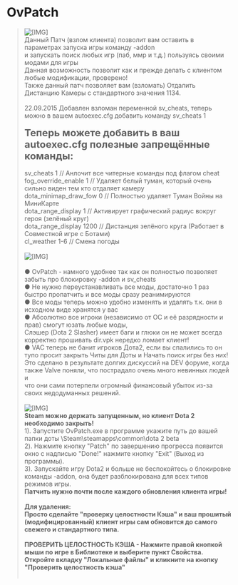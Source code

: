 # OvPatch
<blockquote class="messageText SelectQuoteContainer ugc baseHtml">
					<img src="http://jet-shark.ucoz.ru/images_posts_2/vzlom-override_vpk.jpg" class="bbCodeImage LbImage" alt="[&#8203;IMG]" data-url="http://jet-shark.ucoz.ru/images_posts_2/vzlom-override_vpk.jpg" style=""> <br>
Данный Патч (взлом клиента) позволит вам оставить в параметрах запуска игры команду -addon <br>
и запускать поиск любых игр (паб, ммр и т.д.) пользуясь своими модами для игры <br>
Данная возможность позволит как и прежде делать с клиентом любые модификации, проверено! <br>
Также данный патч позволяет вам (взломать) Отдалить Дистанцию Камеры с стандартного значения 1134. <br>
<br>
22.09.2015 Добавлен взломан переменной sv_cheats, теперь можно в вашем autoexec.cfg добавить команду sv_cheats 1<br>
<br>
<b><span style="font-size: 22px">Теперь можете добавить в ваш autoexec.cfg полезные запрещённые команды:</span></b><br>
<br>
sv_cheats 1 // Анлочит все читерные команды под флагом cheat<br>
fog_override_enable 1 // Удаляет белый туман, который очень сильно виден тем кто отдаляет камеру<br> 
dota_minimap_draw_fow 0 // Полностью удаляет Туман Войны на МиниКарте<br> 
dota_range_display 1 // Активирует графический радиус вокруг героя (зелёный круг)<br> 
dota_range_display 1200 // Дистанция зелёного круга (Работает в Совместной игре с Ботами)<br>
cl_weather 1-6 // Смена погоды<br>
<br>
<img src="http://jet-shark.ucoz.ru/images_posts_2/vzlom-override_vpk2.jpg" class="bbCodeImage LbImage" alt="[&#8203;IMG]" data-url="http://jet-shark.ucoz.ru/images_posts_2/vzlom-override_vpk2.jpg" style=""> <br>
<br>
● OvPatch - намного удобнее так как он полностью позволяет забыть про блокировку -addon и sv_cheats <br>
● Не нужно переустанавливать все моды, достаточно 1 раз быстро пропатчить и все моды сразу реанимируются <br>
● Все моды теперь можно удобно изменять и удалять т.к. они в исходном виде хранятся у вас <br>
● Абсолютно все игроки (независимо от ОС и её разрядности и прав) смогут юзать любые моды, <br>
Слэшер (Dota 2 Slasher) имеет баги и глюки он не может всегда корректно прошивать dir.vpk нередко ломает клиент! <br>
● VAC теперь не банит игроков Дота2, если вы спалились то он тупо просит закрыть Читы для Доты и Начать поиск игры без них! <br>
Это сделано в результате долгих дискуссий на DEV форуме, когда также Valve поняли, что пострадало очень много невинных людей и <br>
что они сами потерпели огромный финансовый убыток из-за своих недодуманных решений. <br>
<br>
<img src="http://jet-shark.ucoz.ru/bars/ustanovka.png" class="bbCodeImage LbImage" alt="[&#8203;IMG]" data-url="http://jet-shark.ucoz.ru/bars/ustanovka.png" style=""> <br>
<b>Steam можно держать запущенным, но клиент Dota 2 необходимо закрыть!</b><br>
1). Запустите OvPatch.exe в программе укажите путь до вашей папки доты \Steam\steamapps\common\dota 2 beta<br>
2). Нажмите кнопку "Patch" по завершению прогресса появится окно с надписью "Done!" нажмите кнопку "Exit" (Выход из программы). <br>
3). Запускайте игру Dota2 и больше не беспокойтесь о блокировке команды -addon, она будет разблокирована для всех типов режимов игры. <br>
<b>Патчить нужно почти после каждого обновления клиента игры!</b><br>
<b><br>
Для удаления: <br>
Просто сделайте "проверку целостности Кэша" и ваш прошитый (модифицированный) клиент игры сам обновится до самого свежего и стандартного типа. <br>
<br>
ПРОВЕРИТЬ ЦЕЛОСТНОСТЬ КЭША - Нажмите правой кнопкой мыши по игре в Библиотеке и выберите пункт Свойства. <br>
Откройте вкладку "Локальные файлы" и кликните на кнопку "Проверить целостность кэша"
<div class="messageTextEndMarker">&nbsp;</div>
</blockquote>
